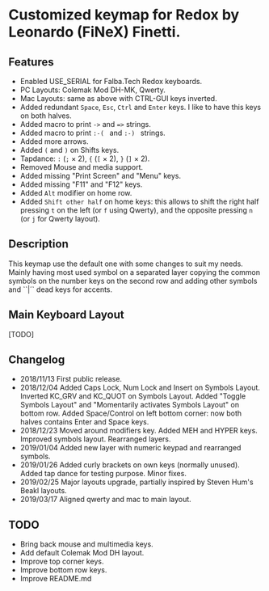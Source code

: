 # Customized keymap for Redox by Leonardo (FiNeX) Finetti.


## Features

- Enabled USE_SERIAL for Falba.Tech Redox keyboards.
- PC Layouts: Colemak Mod DH-MK, Qwerty.
- Mac Layouts: same as above with CTRL-GUI keys inverted.
- Added redundant `Space`, `Esc`, `Ctrl` and `Enter` keys. I like to have this
  keys on both halves.
- Added macro to print `->` and `=>` strings.
- Added macro to print `:-( ` and `:-) ` strings.
- Added more arrows.
- Added `(` and `)` on Shifts keys.
- Tapdance: `:` (`;` × 2), `{` (`[` × 2), `}` (`]` × 2).
- Removed Mouse and media support.
- Added missing "Print Screen" and "Menu" keys.
- Added missing "F11" and "F12" keys.
- Added `Alt` modifier on home row.
- Added `Shift other half` on home keys: this allows to shift the right half
pressing `t` on the left (or `f` using Qwerty), and the opposite pressing `n`
(or `j` for Qwerty layout).


## Description

This keymap use the default one with some changes to suit my needs. Mainly
having most used symbol on a separated layer copying the common symbols on the
number keys on the second row and adding other symbols and ``|´` dead keys for
accents.


## Main Keyboard Layout

[TODO]


## Changelog

- 2018/11/13
  First public release.
- 2018/12/04
  Added Caps Lock, Num Lock and Insert on Symbols Layout. Inverted KC_GRV and
  KC_QUOT on Symbols Layout. Added "Toggle Symbols Layout" and "Momentarily
  activates Symbols Layout" on bottom row. Added Space/Control on left bottom
  corner: now both halves contains Enter and Space keys.
- 2018/12/23
  Moved around modifiers key.
  Added MEH and HYPER keys.
  Improved symbols layout.
  Rearranged layers.
- 2019/01/04
  Added new layer with numeric keypad and rearranged symbols.
- 2019/01/26
  Added curly brackets on own keys (normally unused).
  Added tap dance for testing purpose.
  Minor fixes.
- 2019/02/25
  Major layouts upgrade, partially inspired by Steven Hum's Beakl layouts.
- 2019/03/17
  Aligned qwerty and mac to main layout.


## TODO

- Bring back mouse and multimedia keys.
- Add default Colemak Mod DH layout.
- Improve top corner keys.
- Improve bottom row keys.
- Improve README.md
